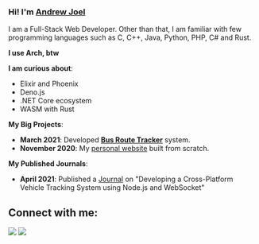 ### Hi! I'm [Andrew Joel](https://andrew-joel.com)

I am a Full-Stack Web Developer. Other than that, I am familiar with few programming languages such as C, C++, Java, Python, PHP, C# and Rust.

**I use Arch, btw**

**I am curious about**:
- Elixir and Phoenix 
- Deno.js
- .NET Core ecosystem
- WASM with Rust

**My Big Projects**:
- **March 2021**: Developed [**Bus Route Tracker**](https://www.andrew-joel.com/blog/developing-a-bus-route-tracker/) system.
- **November 2020**: My [personal website](https://andrew-joel.com) built from scratch.

**My Published Journals**:
- **April 2021**: Published a [Journal](https://isrjournals.org/journal-view/developing-a-cross-platform-vehicle-tracking-system-using-nodejs-and-websocket) on "Developing a Cross-Platform Vehicle Tracking System using Node.js and WebSocket"

## Connect with me:

<p align = "center">

[<img src ="https://img.shields.io/badge/website-%23.svg?&style=for-the-badge&logo=www&logoColor=white%22&color=black">](https://andrew-joel.com)
[<img src="https://img.shields.io/badge/linkedin-%2312100E.svg?&style=for-the-badge&logo=linkedin&logoColor=white&color=black" />](https://www.linkedin.com/in/andrew-joel-440a72152/)
</p>

